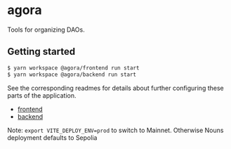 # agora

Tools for organizing DAOs.

## Getting started

```sh
$ yarn workspace @agora/frontend run start
$ yarn workspace @agora/backend run start
```

See the corresponding readmes for details about further configuring these parts
of the application.

- [frontend](./packages/frontend/README.md)
- [backend](./packages/backend/README.md)

Note: `export VITE_DEPLOY_ENV=prod` to switch to Mainnet. Otherwise Nouns deployment defaults to Sepolia
